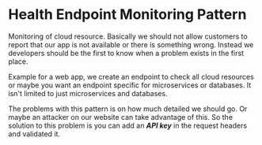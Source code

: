 # Health Endpoint Monitoring Pattern 

Monitoring of cloud resource. Basically we should not allow customers to report that our app is not available or there is something wrong. Instead we developers should be the first to know when a problem exists in the first place.

Example for a web app, we create an endpoint to check all cloud resources or maybe you want an endpoint specific for microservices or databases. It isn't limited to just microservices and databases.

The problems with this pattern is on how much detailed we should go. Or maybe an attacker on our website can take advantage of this. So the solution to this problem is you can add an _**API key**_ in the request headers and validated it.
